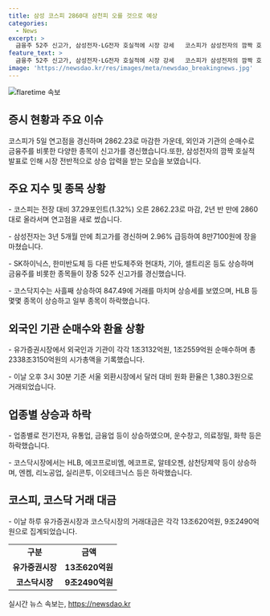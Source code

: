 ```yaml
---
title: 삼성 코스피 2860대 삼천피 오를 것으로 예상
categories:
  - News
excerpt: >
  금융주 52주 신고가, 삼성전자·LG전자 호실적에 시장 강세   코스피가 삼성전자의 깜짝 호실적에 힘입어 2년 5개월 만에 연고점을 경신했고, 삼성전자 및 LG전자 주가 상승으로 금융주들도 52주 신고가를 경신했다. 외국인과 기관이 각각 1조3132억원, 1조2559억원 순매수했으며, 삼성전자 영업이익 상회 및 증시 상승을 견인함. 코스피 시가총액 역대 2번째로 많고, 코스닥도 오름세를 보이며 강세를 유지함.
feature_text: >
  금융주 52주 신고가, 삼성전자·LG전자 호실적에 시장 강세   코스피가 삼성전자의 깜짝 호실적에 힘입어 2년 5개월 만에 연고점을 경신했고, 삼성전자 및 LG전자 주가 상승으로 금융주들도 52주 신고가를 경신했다. 외국인과 기관이 각각 1조3132억원, 1조2559억원 순매수했으며, 삼성전자 영업이익 상회 및 증시 상승을 견인함. 코스피 시가총액 역대 2번째로 많고, 코스닥도 오름세를 보이며 강세를 유지함.
image: 'https://newsdao.kr/res/images/meta/newsdao_breakingnews.jpg'
---
```


<p><img src="https://newsdao.kr/res/images/meta/newsdao_breakingnews.jpg" alt="flaretime 속보" /></p>

<h2 data-ke-size="size26">증시 현황과 주요 이슈</h2>

<p data-ke-size="size16">코스피가 5일 연고점을 경신하며 2862.23로 마감한 가운데, 외인과 기관의 순매수로 금융주를 비롯한 다양한 종목이 신고가를 경신했습니다.또한, 삼성전자의 깜짝 호실적 발표로 인해 시장 전반적으로 상승 압력을 받는 모습을 보였습니다.</p>

<h2 data-ke-size="size26">주요 지수 및 종목 상황</h2>

<p data-ke-size="size16">- 코스피는 전장 대비 37.29포인트(1.32%) 오른 2862.23로 마감, 2년 반 만에 2860대로 올라서며 연고점을 새로 썼습니다.</p>

<p data-ke-size="size16">- 삼성전자는 3년 5개월 만에 최고가를 경신하며 2.96% 급등하여 8만7100원에 장을 마쳤습니다.</p>

<p data-ke-size="size16">- SK하이닉스, 한미반도체 등 다른 반도체주와 현대차, 기아, 셀트리온 등도 상승하며 금융주를 비롯한 종목들이 장중 52주 신고가를 경신했습니다.</p>

<p data-ke-size="size16">- 코스닥지수는 사흘째 상승하여 847.49에 거래를 마치며 상승세를 보였으며, HLB 등 몇몇 종목이 상승하고 일부 종목이 하락했습니다.</p>

<h2 data-ke-size="size26">외국인 기관 순매수와 환율 상황</h2>

<p data-ke-size="size16">- 유가증권시장에서 외국인과 기관이 각각 1조3132억원, 1조2559억원 순매수하며 총 2338조3150억원의 시가총액을 기록했습니다.</p>

<p data-ke-size="size16">- 이날 오후 3시 30분 기준 서울 외환시장에서 달러 대비 원화 환율은 1,380.3원으로 거래되었습니다.</p>

<h2 data-ke-size="size26">업종별 상승과 하락</h2>

<p data-ke-size="size16">- 업종별로 전기전자, 유통업, 금융업 등이 상승하였으며, 운수창고, 의료정밀, 화학 등은 하락했습니다.</p>

<p data-ke-size="size16">- 코스닥시장에서는 HLB, 에코프로비엠, 에코프로, 알테오젠, 삼천당제약 등이 상승하며, 엔켐, 리노공업, 실리콘투, 이오테크닉스 등은 하락했습니다.</p>

<h2 data-ke-size="size26">코스피, 코스닥 거래 대금</h2>

<p data-ke-size="size16">- 이날 하루 유가증권시장과 코스닥시장의 거래대금은 각각 13조620억원, 9조2490억원으로 집계되었습니다.</p>

<table>
    <tbody>
        <tr>
            <td style="text-align: center; height: 17px;"><b>구분</b></td>
            <td style="text-align: center; height: 17px;"><b>금액</b></td>
        </tr>
        <tr>
            <td style="text-align: center; height: 17px;"><b>유가증권시장</b></td>
            <td style="text-align: center; height: 17px;"><b>13조620억원</b></td>
        </tr>
        <tr>
            <td style="text-align: center; height: 17px;"><b>코스닥시장</b></td>
            <td style="text-align: center; height: 17px;"><b>9조2490억원</b></td>
        </tr>
    </tbody>
</table>
실시간 뉴스 속보는, <a href="https://newsdao.kr" rel="dofollow">https://newsdao.kr</a>


